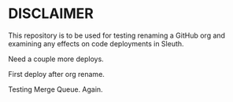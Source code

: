 # DISCLAIMER

This repository is to be used for testing renaming a GitHub org and examining any effects on code deployments in Sleuth.

Need a couple more deploys.

First deploy after org rename.

Testing Merge Queue. Again.
